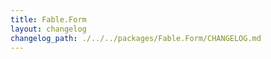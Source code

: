 ```yaml
---
title: Fable.Form
layout: changelog
changelog_path: ./../../packages/Fable.Form/CHANGELOG.md
---
```

